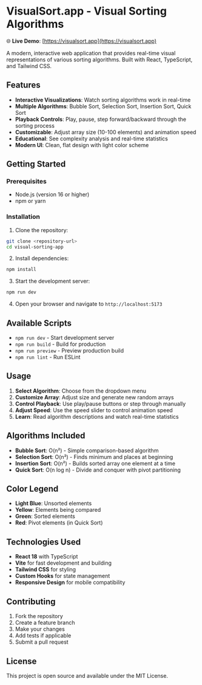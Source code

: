 # VisualSort.app - Visual Sorting Algorithms

🌐 **Live Demo**: [https://visualsort.app](https://visualsort.app)

A modern, interactive web application that provides real-time visual representations of various sorting algorithms. Built with React, TypeScript, and Tailwind CSS.

## Features

- **Interactive Visualizations**: Watch sorting algorithms work in real-time
- **Multiple Algorithms**: Bubble Sort, Selection Sort, Insertion Sort, Quick Sort
- **Playback Controls**: Play, pause, step forward/backward through the sorting process
- **Customizable**: Adjust array size (10-100 elements) and animation speed
- **Educational**: See complexity analysis and real-time statistics
- **Modern UI**: Clean, flat design with light color scheme

## Getting Started

### Prerequisites

- Node.js (version 16 or higher)
- npm or yarn

### Installation

1. Clone the repository:
```bash
git clone <repository-url>
cd visual-sorting-app
```

2. Install dependencies:
```bash
npm install
```

3. Start the development server:
```bash
npm run dev
```

4. Open your browser and navigate to `http://localhost:5173`

## Available Scripts

- `npm run dev` - Start development server
- `npm run build` - Build for production
- `npm run preview` - Preview production build
- `npm run lint` - Run ESLint

## Usage

1. **Select Algorithm**: Choose from the dropdown menu
2. **Customize Array**: Adjust size and generate new random arrays
3. **Control Playback**: Use play/pause buttons or step through manually
4. **Adjust Speed**: Use the speed slider to control animation speed
5. **Learn**: Read algorithm descriptions and watch real-time statistics

## Algorithms Included

- **Bubble Sort**: O(n²) - Simple comparison-based algorithm
- **Selection Sort**: O(n²) - Finds minimum and places at beginning
- **Insertion Sort**: O(n²) - Builds sorted array one element at a time
- **Quick Sort**: O(n log n) - Divide and conquer with pivot partitioning

## Color Legend

- **Light Blue**: Unsorted elements
- **Yellow**: Elements being compared
- **Green**: Sorted elements
- **Red**: Pivot elements (in Quick Sort)

## Technologies Used

- **React 18** with TypeScript
- **Vite** for fast development and building
- **Tailwind CSS** for styling
- **Custom Hooks** for state management
- **Responsive Design** for mobile compatibility

## Contributing

1. Fork the repository
2. Create a feature branch
3. Make your changes
4. Add tests if applicable
5. Submit a pull request

## License

This project is open source and available under the MIT License.